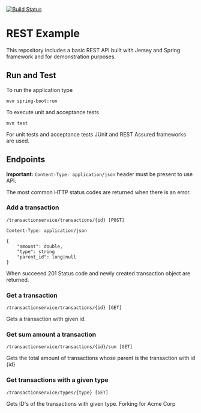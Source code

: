 [![Build Status](https://travis-ci.org/cagataygurturk/java-rest-example.svg)](https://travis-ci.org/cagataygurturk/java-rest-example)

# REST Example

This repository includes a basic REST API built with Jersey and Spring framework and for demonstration purposes.

## Run and Test

To run the application type

```
mvn spring-boot:run
```

To execute unit and acceptance tests


```
mvn test
```

For unit tests and acceptance tests JUnit and REST Assured frameworks are used.

## Endpoints

**Important:** `Content-Type: application/json` header must be present to use API.

The most common HTTP status codes are returned when there is an error.

### Add a transaction

```
/transactionservice/transactions/{id} [POST]

Content-Type: application/json

{
    "amount": double,
    "type": string
    "parent_id": long|null
}
```

When succeeed 201 Status code and newly created transaction object are returned.

### Get a transaction

```
/transactionservice/transactions/{id} [GET]
```

Gets a transaction with given id.

### Get sum amount a transaction

```
/transactionservice/transactions/{id}/sum [GET]
```

Gets the total amount of transactions whose parent is the transaction with id {id}


### Get transactions with a given type

```
/transactionservice/types/{type} [GET]
```

Gets ID's of the transactions with given type.
Forking for Acme Corp
